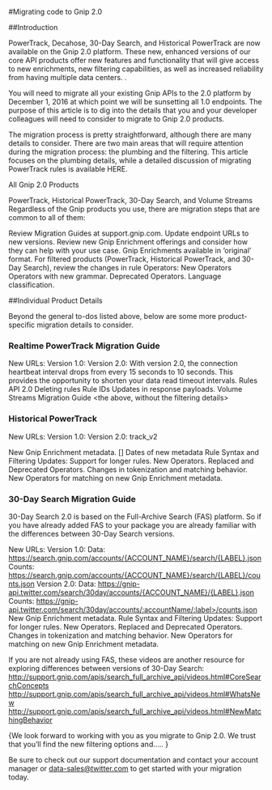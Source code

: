#Migrating code to Gnip 2.0 

##Introduction

PowerTrack, Decahose, 30-Day Search, and Historical PowerTrack are now available on the Gnip 2.0 platform. These new, enhanced versions of our core API products offer new features and functionality that will give access to new enrichments, new filtering capabilities, as well as increased reliability from having multiple data centers. .

You will need to migrate all your existing Gnip APIs to the 2.0 platform by December 1, 2016 at which point we will be sunsetting all 1.0 endpoints. The purpose of this article is to dig into the details that you and your developer colleagues will need to consider to migrate to Gnip 2.0 products. 

The migration process is pretty straightforward, although there are many details to consider. There are two main areas that will require attention during the migration process: the plumbing and the filtering. This article focuses on the plumbing details, while a detailed discussion of migrating PowerTrack rules is available HERE. 


All Gnip 2.0 Products 


PowerTrack, Historical PowerTrack, 30-Day Search, and Volume Streams
Regardless of the Gnip products you use, there are migration steps that are common to all of them:

Review Migration Guides at support.gnip.com.
Update endpoint URLs to new versions.
Review new Gnip Enrichment offerings and consider how they can help with your use case.
Gnip Enrichments available in ‘original’ format. 
For filtered products (PowerTrack, Historical PowerTrack, and 30-Day Search), review the changes in rule Operators:
New Operators
Operators with new grammar.
Deprecated Operators.
Language classification.

##Individual Product Details

Beyond the general to-dos listed above, below are some more product-specific migration details to consider.

### Realtime PowerTrack Migration Guide
New URLs:
Version 1.0:
Version 2.0:
With version 2.0, the connection heartbeat interval drops from every 15 seconds to 10 seconds. This provides the opportunity to shorten your data read timeout intervals.
Rules API 2.0 
Deleting rules
Rule IDs
Updates in response payloads.
Volume Streams Migration Guide
<the above, without the filtering details>

### Historical PowerTrack <Migration Guide>
New URLs:
Version 1.0:
Version 2.0:
track_v2

New Gnip Enrichment metadata. [] Dates of new metadata
Rule Syntax and Filtering Updates:
Support for longer rules.
New Operators.
Replaced and Deprecated Operators.
Changes in tokenization and matching behavior.
New Operators for matching on new Gnip Enrichment metadata.

### 30-Day Search Migration Guide


30-Day Search 2.0 is based on the Full-Archive Search (FAS) platform. So if you have already added FAS to your package you are already familiar with the differences between 30-Day Search versions. 

New URLs:
Version 1.0:
Data: https://search.gnip.com/accounts/{ACCOUNT_NAME}/search/{LABEL}.json
Counts: https://search.gnip.com/accounts/{ACCOUNT_NAME}/search/{LABEL}/counts.json
Version 2.0:
Data: https://gnip-api.twitter.com/search/30day/accounts/{ACCOUNT_NAME}/{LABEL}.json
Counts: https://gnip-api.twitter.com/search/30day/accounts/:accountName/:label>/counts.json
New Gnip Enrichment metadata.
Rule Syntax and Filtering Updates:
Support for longer rules.
New Operators.
Replaced and Deprecated Operators.
Changes in tokenization and matching behavior.
New Operators for matching on new Gnip Enrichment metadata.

If you are not already using FAS, these videos are another resource for exploring differences between versions of 30-Day Search:
http://support.gnip.com/apis/search_full_archive_api/videos.html#CoreSearchConcepts
http://support.gnip.com/apis/search_full_archive_api/videos.html#WhatsNew
http://support.gnip.com/apis/search_full_archive_api/videos.html#NewMatchingBehavior





{We look forward to working with you as you migrate to Gnip 2.0. We trust that you’ll find the new filtering options and….. }



Be sure to check out our support documentation and contact your account manager or data-sales@twitter.com to get started with your migration today. 

